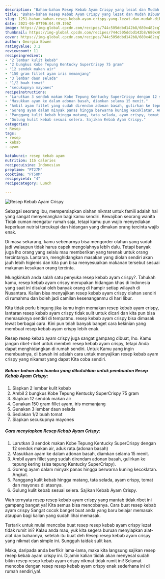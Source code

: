 ```yaml
---
description: "Bahan-bahan Resep Kebab Ayam Crispy yang lezat dan Mudah Dibuat"
title: "Bahan-bahan Resep Kebab Ayam Crispy yang lezat dan Mudah Dibuat"
slug: 1251-bahan-bahan-resep-kebab-ayam-crispy-yang-lezat-dan-mudah-dibuat
date: 2021-06-07T06:04:49.196Z
image: https://img-global.cpcdn.com/recipes/744c505ddbd142b8/680x482cq70/resep-kebab-ayam-crispy-foto-resep-utama.jpg
thumbnail: https://img-global.cpcdn.com/recipes/744c505ddbd142b8/680x482cq70/resep-kebab-ayam-crispy-foto-resep-utama.jpg
cover: https://img-global.cpcdn.com/recipes/744c505ddbd142b8/680x482cq70/resep-kebab-ayam-crispy-foto-resep-utama.jpg
author: Georgia Bowen
ratingvalue: 3.2
reviewcount: 11
recipeingredient:
- "2 lembar kulit kebab"
- "2 bungkus Kobe Tepung Kentucky SuperCrispy 75 gram"
- "12 sendok makan air"
- "150 gram fillet ayam iris memanjang"
- "3 lembar daun selada"
- "1/2 buah tomat"
- "secukupnya mayones"
recipeinstructions:
- "Larutkan 3 sendok makan Kobe Tepung Kentucky SuperCrispy dengan 12 sendok makan air, aduk rata.(adonan basah)"
- "Masukkan ayam ke dalam adonan basah, diamkan selama 15 menit."
- "Ambil ayam fillet yang sudah direndam adonan basah, gulirkan ke tepung kering (sisa tepung Kentucky SuperCrispy)."
- "Goreng ayam dalam minyak panas hingga berwarna kuning kecoklatan. Angkat."
- "Panggang kulit kebab hingga matang, tata selada, ayam crispy, tomat dan mayones di atasnya."
- "Gulung kulit kebab sesuai selera. Sajikan Kebab Ayam Crispy."
categories:
- Resep
tags:
- resep
- kebab
- ayam

katakunci: resep kebab ayam 
nutrition: 116 calories
recipecuisine: Indonesian
preptime: "PT27M"
cooktime: "PT50M"
recipeyield: "4"
recipecategory: Lunch

---
```



![Resep Kebab Ayam Crispy](https://img-global.cpcdn.com/recipes/744c505ddbd142b8/680x482cq70/resep-kebab-ayam-crispy-foto-resep-utama.jpg)

Sebagai seorang ibu, mempersiapkan olahan nikmat untuk famili adalah hal yang sangat menyenangkan bagi kamu sendiri. Kewajiban seorang  wanita Tidak cuman mengatur rumah saja, tetapi kamu pun wajib menyediakan keperluan nutrisi tercukupi dan hidangan yang dimakan orang tercinta wajib enak.

Di masa  sekarang, kamu sebenarnya bisa mengorder olahan yang sudah jadi walaupun tidak harus capek mengolahnya lebih dulu. Tetapi banyak juga lho orang yang selalu mau memberikan yang terenak untuk orang tercintanya. Lantaran, menghidangkan masakan yang diolah sendiri akan jauh lebih higienis dan kita pun bisa menyesuaikan makanan tersebut sesuai makanan kesukaan orang tercinta. 



Mungkinkah anda salah satu penyuka resep kebab ayam crispy?. Tahukah kamu, resep kebab ayam crispy merupakan hidangan khas di Indonesia yang saat ini disukai oleh banyak orang di hampir setiap wilayah di Nusantara. Kalian bisa menyajikan resep kebab ayam crispy olahan sendiri di rumahmu dan boleh jadi camilan kesenanganmu di hari libur.

Kita tidak perlu bingung jika kamu ingin memakan resep kebab ayam crispy, lantaran resep kebab ayam crispy tidak sulit untuk dicari dan kita pun bisa memasaknya sendiri di tempatmu. resep kebab ayam crispy bisa dimasak lewat berbagai cara. Kini pun telah banyak banget cara kekinian yang membuat resep kebab ayam crispy lebih enak.

Resep resep kebab ayam crispy juga sangat gampang dibuat, lho. Kamu jangan ribet-ribet untuk membeli resep kebab ayam crispy, tetapi Anda dapat menghidangkan di rumah sendiri. Untuk Kamu yang ingin membuatnya, di bawah ini adalah cara untuk menyajikan resep kebab ayam crispy yang nikamat yang dapat Kita coba sendiri.

<!--inarticleads1-->

##### Bahan-bahan dan bumbu yang dibutuhkan untuk pembuatan Resep Kebab Ayam Crispy:

1. Siapkan 2 lembar kulit kebab
1. Ambil 2 bungkus Kobe Tepung Kentucky SuperCrispy 75 gram
1. Siapkan 12 sendok makan air
1. Gunakan 150 gram fillet ayam, iris memanjang
1. Gunakan 3 lembar daun selada
1. Sediakan 1/2 buah tomat
1. Siapkan secukupnya mayones




<!--inarticleads2-->

##### Cara menyiapkan Resep Kebab Ayam Crispy:

1. Larutkan 3 sendok makan Kobe Tepung Kentucky SuperCrispy dengan 12 sendok makan air, aduk rata.(adonan basah)
1. Masukkan ayam ke dalam adonan basah, diamkan selama 15 menit.
1. Ambil ayam fillet yang sudah direndam adonan basah, gulirkan ke tepung kering (sisa tepung Kentucky SuperCrispy).
1. Goreng ayam dalam minyak panas hingga berwarna kuning kecoklatan. Angkat.
1. Panggang kulit kebab hingga matang, tata selada, ayam crispy, tomat dan mayones di atasnya.
1. Gulung kulit kebab sesuai selera. Sajikan Kebab Ayam Crispy.




Wah ternyata resep resep kebab ayam crispy yang mantab tidak ribet ini gampang banget ya! Kita semua bisa mencobanya. Cara buat resep kebab ayam crispy Sangat cocok banget buat anda yang baru belajar memasak ataupun bagi kalian yang sudah lihai memasak.

Tertarik untuk mulai mencoba buat resep resep kebab ayam crispy lezat tidak rumit ini? Kalau anda mau, yuk kita segera buruan menyiapkan alat-alat dan bahannya, setelah itu buat deh Resep resep kebab ayam crispy yang nikmat dan simple ini. Sungguh taidak sulit kan. 

Maka, daripada anda berfikir lama-lama, maka kita langsung sajikan resep resep kebab ayam crispy ini. Dijamin kalian tiidak akan menyesal sudah bikin resep resep kebab ayam crispy nikmat tidak rumit ini! Selamat mencoba dengan resep resep kebab ayam crispy enak sederhana ini di rumah sendiri,ya!.

